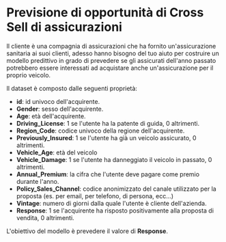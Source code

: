 ﻿# Previsione di opportunità di Cross Sell di assicurazioni

Il cliente è una compagnia di assicurazioni che ha fornito un'assicurazione sanitaria ai suoi clienti, adesso hanno bisogno del tuo aiuto per costruire un modello predittivo in grado di prevedere se gli assicurati dell'anno passato potrebbero essere interessati ad acquistare anche un'assicurazione per il proprio veicolo.

Il dataset è composto dalle seguenti proprietà:

-   **id**: id univoco dell'acquirente.
-   **Gender**: sesso dell'acquirente.
-   **Age**: età dell'acquirente.
-   **Driving_License**: 1 se l'utente ha la patente di guida, 0 altrimenti.
-   **Region_Code**: codice univoco della regione dell'acquirente.
-   **Previously_Insured**: 1 se l'utente ha già un veicolo assicurato, 0 altrimenti.
-   **Vehicle_Age**: età del veicolo
-   **Vehicle_Damage**: 1 se l'utente ha danneggiato il veicolo in passato, 0 altrimenti.
-   **Annual_Premium**: la cifra che l'utente deve pagare come premio durante l'anno.
-   **Policy_Sales_Channel**: codice anonimizzato del canale utilizzato per la proposta (es. per email, per telefono, di persona, ecc...)
-   **Vintage**: numero di giorni dalla quale l'utente è cliente dell'azienda.
-   **Response**: 1 se l'acquirente ha risposto positivamente alla proposta di vendita, 0 altrimenti.

  

L'obiettivo del modello è prevedere il valore di **Response**.

